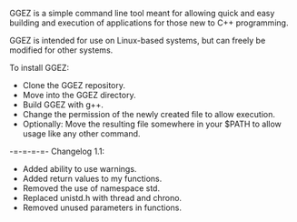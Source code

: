 GGEZ is a simple command line tool meant for allowing 
quick and easy building and execution of applications 
for those new to C++ programming.

GGEZ is intended for use on Linux-based systems, but
can freely be modified for other systems.

To install GGEZ:
- Clone the GGEZ repository.
- Move into the GGEZ directory.
- Build GGEZ with g++.
- Change the permission of the newly created file
to allow execution.
- Optionally: Move the resulting file somewhere in
your $PATH to allow usage like any other command.

-=-=-=-=-
Changelog 1.1:
- Added ability to use warnings.
- Added return values to my functions.
- Removed the use of namespace std.
- Replaced unistd.h with thread and chrono.
- Removed unused parameters in functions.